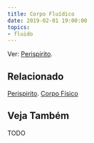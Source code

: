 ```yaml
---
title: Corpo Fluídico
date: 2019-02-01 19:00:00
topics:
- fluido
---
```


Ver: [Perispirito](../perispirito).

## Relacionado
[Perispirito](../perispirito).
[Corpo Físico](../corpo-fisico)

## Veja Também
TODO

